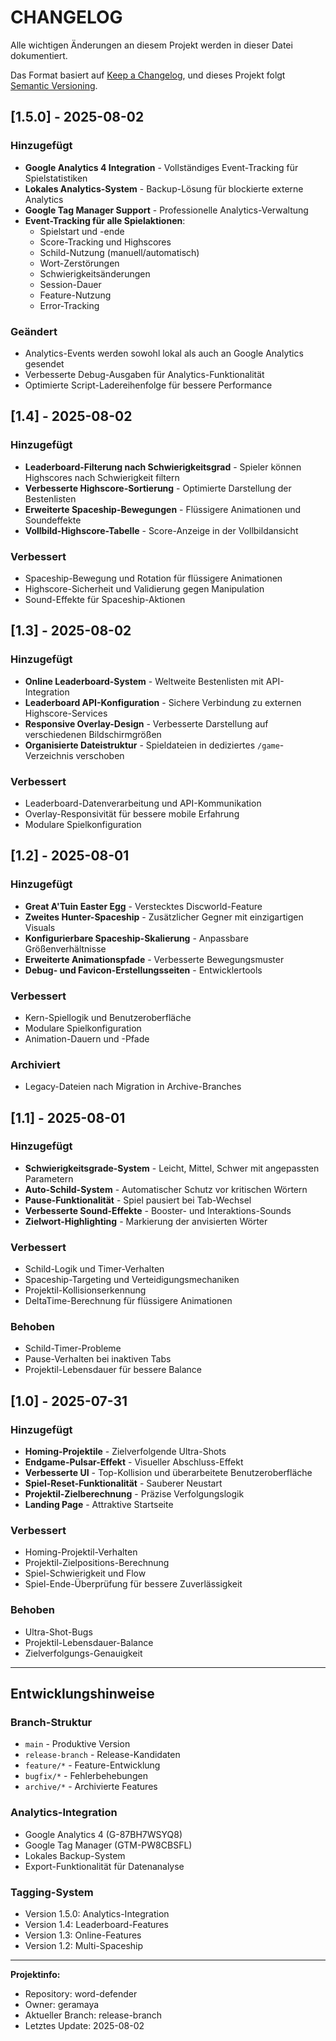 # CHANGELOG
Alle wichtigen Änderungen an diesem Projekt werden in dieser Datei dokumentiert.

Das Format basiert auf [Keep a Changelog](https://keepachangelog.com/de/1.0.0/),
und dieses Projekt folgt [Semantic Versioning](https://semver.org/spec/v2.0.0.html).

## [1.5.0] - 2025-08-02

### Hinzugefügt
- **Google Analytics 4 Integration** - Vollständiges Event-Tracking für Spielstatistiken
- **Lokales Analytics-System** - Backup-Lösung für blockierte externe Analytics
- **Google Tag Manager Support** - Professionelle Analytics-Verwaltung
- **Event-Tracking für alle Spielaktionen**:
  - Spielstart und -ende
  - Score-Tracking und Highscores
  - Schild-Nutzung (manuell/automatisch)
  - Wort-Zerstörungen
  - Schwierigkeitsänderungen
  - Session-Dauer
  - Feature-Nutzung
  - Error-Tracking

### Geändert
- Analytics-Events werden sowohl lokal als auch an Google Analytics gesendet
- Verbesserte Debug-Ausgaben für Analytics-Funktionalität
- Optimierte Script-Ladereihenfolge für bessere Performance

## [1.4] - 2025-08-02

### Hinzugefügt
- **Leaderboard-Filterung nach Schwierigkeitsgrad** - Spieler können Highscores nach Schwierigkeit filtern
- **Verbesserte Highscore-Sortierung** - Optimierte Darstellung der Bestenlisten
- **Erweiterte Spaceship-Bewegungen** - Flüssigere Animationen und Soundeffekte
- **Vollbild-Highscore-Tabelle** - Score-Anzeige in der Vollbildansicht

### Verbessert
- Spaceship-Bewegung und Rotation für flüssigere Animationen
- Highscore-Sicherheit und Validierung gegen Manipulation
- Sound-Effekte für Spaceship-Aktionen

## [1.3] - 2025-08-02

### Hinzugefügt
- **Online Leaderboard-System** - Weltweite Bestenlisten mit API-Integration
- **Leaderboard API-Konfiguration** - Sichere Verbindung zu externen Highscore-Services
- **Responsive Overlay-Design** - Verbesserte Darstellung auf verschiedenen Bildschirmgrößen
- **Organisierte Dateistruktur** - Spieldateien in dediziertes `/game`-Verzeichnis verschoben

### Verbessert
- Leaderboard-Datenverarbeitung und API-Kommunikation
- Overlay-Responsivität für bessere mobile Erfahrung
- Modulare Spielkonfiguration

## [1.2] - 2025-08-01

### Hinzugefügt
- **Great A'Tuin Easter Egg** - Verstecktes Discworld-Feature
- **Zweites Hunter-Spaceship** - Zusätzlicher Gegner mit einzigartigen Visuals
- **Konfigurierbare Spaceship-Skalierung** - Anpassbare Größenverhältnisse
- **Erweiterte Animationspfade** - Verbesserte Bewegungsmuster
- **Debug- und Favicon-Erstellungsseiten** - Entwicklertools

### Verbessert
- Kern-Spiellogik und Benutzeroberfläche
- Modulare Spielkonfiguration
- Animation-Dauern und -Pfade

### Archiviert
- Legacy-Dateien nach Migration in Archive-Branches

## [1.1] - 2025-08-01

### Hinzugefügt
- **Schwierigkeitsgrade-System** - Leicht, Mittel, Schwer mit angepassten Parametern
- **Auto-Schild-System** - Automatischer Schutz vor kritischen Wörtern
- **Pause-Funktionalität** - Spiel pausiert bei Tab-Wechsel
- **Verbesserte Sound-Effekte** - Booster- und Interaktions-Sounds
- **Zielwort-Highlighting** - Markierung der anvisierten Wörter

### Verbessert
- Schild-Logik und Timer-Verhalten
- Spaceship-Targeting und Verteidigungsmechaniken
- Projektil-Kollisionserkennung
- DeltaTime-Berechnung für flüssigere Animationen

### Behoben
- Schild-Timer-Probleme
- Pause-Verhalten bei inaktiven Tabs
- Projektil-Lebensdauer für bessere Balance

## [1.0] - 2025-07-31

### Hinzugefügt
- **Homing-Projektile** - Zielverfolgende Ultra-Shots
- **Endgame-Pulsar-Effekt** - Visueller Abschluss-Effekt
- **Verbesserte UI** - Top-Kollision und überarbeitete Benutzeroberfläche
- **Spiel-Reset-Funktionalität** - Sauberer Neustart
- **Projektil-Zielberechnung** - Präzise Verfolgungslogik
- **Landing Page** - Attraktive Startseite

### Verbessert
- Homing-Projektil-Verhalten
- Projektil-Zielpositions-Berechnung
- Spiel-Schwierigkeit und Flow
- Spiel-Ende-Überprüfung für bessere Zuverlässigkeit

### Behoben
- Ultra-Shot-Bugs
- Projektil-Lebensdauer-Balance
- Zielverfolgungs-Genauigkeit

---

## Entwicklungshinweise

### Branch-Struktur
- `main` - Produktive Version
- `release-branch` - Release-Kandidaten
- `feature/*` - Feature-Entwicklung
- `bugfix/*` - Fehlerbehebungen
- `archive/*` - Archivierte Features

### Analytics-Integration
- Google Analytics 4 (G-87BH7WSYQ8)
- Google Tag Manager (GTM-PW8CBSFL)
- Lokales Backup-System
- Export-Funktionalität für Datenanalyse

### Tagging-System
- Version 1.5.0: Analytics-Integration
- Version 1.4: Leaderboard-Features
- Version 1.3: Online-Features
- Version 1.2: Multi-Spaceship

---

**Projektinfo:**
- Repository: word-defender
- Owner: geramaya
- Aktueller Branch: release-branch
- Letztes Update: 2025-08-02
